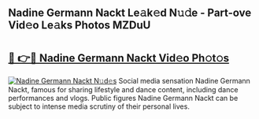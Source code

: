 ## Nadine Germann Nackt Le𝚊k𝚎d N𝚞𝚍e - Part-ove Vid𝚎o Le𝚊ks Photos MZDuU

# <h2><a href="http://fbayuo.evod.top/?m=Nadine+Germann+Nackt">🔗 👉🔴 Nadine Germann Nackt Vid𝚎o Ph𝚘t𝚘s</a></h2>

[![Nadine Germann Nackt N𝚞d𝚎s](https://i.imgur.com/8V9OHl7.gif)](http://fbayuo.evod.top/?m=Nadine+Germann+Nackt)
Social media sensation Nadine Germann Nackt, famous for sharing lifestyle and dance content, including dance performances and vlogs. Public figures Nadine Germann Nackt can be subject to intense media scrutiny of their personal lives. 
